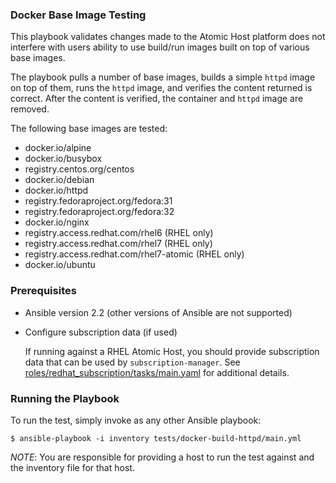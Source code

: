 ### Docker Base Image Testing

This playbook validates changes made to the Atomic Host platform does not
interfere with users ability to use build/run images built on top of various
base images.

The playbook pulls a number of base images, builds a simple `httpd` image on
top of them, runs the `httpd` image, and verifies the content returned is
correct. After the content is verified, the container and `httpd` image are
removed.

The following base images are tested:
  - docker.io/alpine
  - docker.io/busybox
  - registry.centos.org/centos
  - docker.io/debian
  - docker.io/httpd
  - registry.fedoraproject.org/fedora:31
  - registry.fedoraproject.org/fedora:32
  - docker.io/nginx
  - registry.access.redhat.com/rhel6 (RHEL only)
  - registry.access.redhat.com/rhel7 (RHEL only)
  - registry.access.redhat.com/rhel7-atomic (RHEL only)
  - docker.io/ubuntu

### Prerequisites
  - Ansible version 2.2 (other versions of Ansible are not supported)

  - Configure subscription data (if used)

    If running against a RHEL Atomic Host, you should provide subscription
    data that can be used by `subscription-manager`.  See
    [roles/redhat_subscription/tasks/main.yaml](/roles/redhat_subscription/tasks/main.yaml)
    for additional details.

### Running the Playbook

To run the test, simply invoke as any other Ansible playbook:

```
$ ansible-playbook -i inventory tests/docker-build-httpd/main.yml
```

*NOTE*: You are responsible for providing a host to run the test against and the
inventory file for that host.

